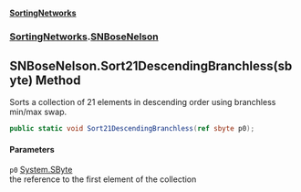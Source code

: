 #### [SortingNetworks](./index.md 'index')
### [SortingNetworks](./SortingNetworks.md 'SortingNetworks').[SNBoseNelson](./SortingNetworks-SNBoseNelson.md 'SortingNetworks.SNBoseNelson')
## SNBoseNelson.Sort21DescendingBranchless(sbyte) Method
Sorts a collection of 21 elements in descending order using branchless min/max swap.  
```csharp
public static void Sort21DescendingBranchless(ref sbyte p0);
```
#### Parameters
<a name='SortingNetworks-SNBoseNelson-Sort21DescendingBranchless(sbyte)-p0'></a>
`p0` [System.SByte](https://docs.microsoft.com/en-us/dotnet/api/System.SByte 'System.SByte')  
the reference to the first element of the collection  
  
